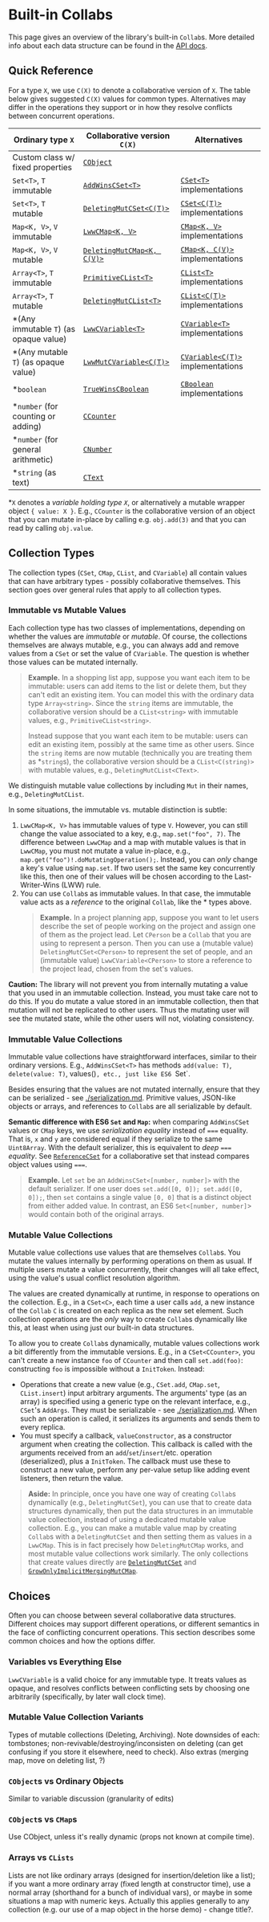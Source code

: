 # Built-in Collabs

This page gives an overview of the library's built-in `Collab`s. More detailed info about each data structure can be found in the [API docs](../api/collabs/index).

## Quick Reference

For a type `X`, we use `C(X)` to denote a collaborative version of `X`. The table below gives suggested `C(X)` values for common types. Alternatives may differ in the operations they support or in how they resolve conflicts between concurrent operations.

<!-- TODO: interface "of" methods as shortcut. -->

| Ordinary type `X`                       | Collaborative version `C(X)`                                         | Alternatives                                                             |
| --------------------------------------- | -------------------------------------------------------------------- | ------------------------------------------------------------------------ |
| Custom class w/ fixed properties        | [`CObject`](./typedoc/classes/CObject.html)                          |
| `Set<T>`, `T` immutable                 | [`AddWinsCSet<T>`](./typedoc/classes/AddWinsCSet.html)               | [`CSet<T>`](./typedoc/interfaces/CSet.html) implementations              |
| `Set<T>`, `T` mutable                   | [`DeletingMutCSet<C(T)>`](./typedoc/classes/DeletingMutCSet.html)    | [`CSet<C(T)>`](./typedoc/interfaces/CSet.html) implementations           |
| `Map<K, V>`, `V` immutable              | [`LwwCMap<K, V>`](./typedoc/classes/LwwCMap.html)                    | [`CMap<K, V>`](./typedoc/interfaces/CMap.html) implementations           |
| `Map<K, V>`, `V` mutable                | [`DeletingMutCMap<K, C(V)>`](./typedoc/classes/DeletingMutCMap.html) | [`CMap<K, C(V)>`](./typedoc/interfaces/CMap.html) implementations        |
| `Array<T>`, `T` immutable               | [`PrimitiveCList<T>`](./typedoc/classes/PrimitiveCList.html)         | [`CList<T>`](./typedoc/interfaces/CList.html) implementations            |
| `Array<T>`, `T` mutable                 | [`DeletingMutCList<T>`](./typedoc/classes/DeletingMutCList.html)     | [`CList<C(T)>`](./typedoc/interfaces/CList.html) implementations         |
| \*(Any immutable `T`) (as opaque value) | [`LwwCVariable<T>`](./typedoc/classes/LwwCVariable.html)             | [`CVariable<T>`](./typedoc/interfaces/CVariable.html) implementations    |
| \*(Any mutable `T`) (as opaque value)   | [`LwwMutCVariable<C(T)>`](./typedoc/classes/LwwMutCVariable.html)    | [`CVariable<C(T)>`](./typedoc/interfaces/CVariable.html) implementations |
| \*`boolean`                             | [`TrueWinsCBoolean`](./typedoc/classes/TrueWinsCBoolean.html)        | [`CBoolean`](./typedoc/interfaces/CBoolean.html) implementations         |
| \*`number` (for counting or adding)     | [`CCounter`](./typedoc/classes/CCounter.html)                        |
| \*`number` (for general arithmetic)     | [`CNumber`](./typedoc/classes/CNumber.html)                          |
| \*`string` (as text)                    | [`CText`](./typedoc/classes/CText.html)                              |

\*`X` denotes a _variable holding type `X`_, or alternatively a mutable wrapper object `{ value: X }`. E.g., `CCounter` is the collaborative version of an object that you can mutate in-place by calling e.g. `obj.add(3)` and that you can read by calling `obj.value`.

## Collection Types

The collection types (`CSet`, `CMap`, `CList`, and `CVariable`) all contain values that can have arbitrary types - possibly collaborative themselves. This section goes over general rules that apply to all collection types.

### Immutable vs Mutable Values

Each collection type has two classes of implementations, depending on whether the values are _immutable_ or _mutable_. Of course, the collections themselves are always mutable, e.g., you can always add and remove values from a `CSet` or set the value of `CVariable`. The question is whether those values can be mutated internally.

> **Example.** In a shopping list app, suppose you want each item to be immutable: users can add items to the list or delete them, but they can't edit an existing item. You can model this with the ordinary data type `Array<string>`. Since the `string` items are immutable, the collaborative version should be a `CList<string>` with immutable values, e.g., `PrimitiveCList<string>`.
>
> Instead suppose that you want each item to be mutable: users can edit an existing item, possibly at the same time as other users. Since the `string` items are now mutable (technically you are treating them as \*`string`s), the collaborative version should be a `CList<C(string)>` with mutable values, e.g., `DeletingMutCList<CText>`.

We distinguish mutable value collections by including `Mut` in their names, e.g., `DeletingMutCList`.

In some situations, the immutable vs. mutable distinction is subtle:

1. `LwwCMap<K, V>` has immutable values of type `V`. However, you can still change the value associated to a key, e.g., `map.set("foo", 7)`. The difference between `LwwCMap` and a map with mutable values is that in `LwwCMap`, you must not mutate a value in-place, e.g., `map.get("foo")!.doMutatingOperation();`. Instead, you can _only_ change a key's value using `map.set`. If two users set the same key concurrently like this, then one of their values will be chosen according to the Last-Writer-Wins (LWW) rule.
2. You can use `Collab`s as immutable values. In that case, the immutable value acts as a _reference_ to the original `Collab`, like the \* types above.
   > **Example.** In a project planning app, suppose you want to let users describe the set of people working on the project and assign one of them as the project lead. Let `CPerson` be a `Collab` that you are using to represent a person. Then you can use a (mutable value) `DeletingMutCSet<CPerson>` to represent the set of people, and an (immutable value) `LwwCVariable<CPerson>` to store a reference to the project lead, chosen from the set's values.

**Caution:** The library will not prevent you from internally mutating a value that you used in an immutable collection. Instead, you must take care not to do this. If you do mutate a value stored in an immutable collection, then that mutation will not be replicated to other users. Thus the mutating user will see the mutated state, while the other users will not, violating consistency.

### Immutable Value Collections

Immutable value collections have straightforward interfaces, similar to their ordinary versions. E.g., `AddWinsCSet<T>` has methods `add(value: T)`, `delete(value: T)`, values()`, etc., just like ES6 `Set<T>`.

Besides ensuring that the values are not mutated internally, ensure that they can be serialized - see [./serialization.md](Serialization). Primitive values, JSON-like objects or arrays, and references to `Collab`s are all serializable by default.

**Semantic difference with ES6 `Set` and `Map`:** when comparing `AddWinsCSet` values or `CMap` keys, we use _serialization equality_ instead of `===` equality. That is, `x` and `y` are considered equal if they serialize to the same `Uint8Array`. With the default serializer, this is equivalent to _deep `===` equality_. See [`ReferenceCSet`](./typedoc/classes/ReferenceCSet.html) for a collaborative set that instead compares object values using `===`.

> **Example.** Let `set` be an `AddWinsCSet<[number, number]>` with the default serializer. If one user does `set.add([0, 0]); set.add([0, 0]);`, then `set` contains a single value `[0, 0]` that is a distinct object from either added value. In contrast, an ES6 `Set<[number, number]`> would contain both of the original arrays.

### Mutable Value Collections

Mutable value collections use values that are themselves `Collab`s. You mutate the values internally by performing operations on them as usual. If multiple users mutate a value concurrently, their changes will all take effect, using the value's usual conflict resolution algorithm.

The values are created dynamically at runtime, in response to operations on the collection. E.g., in a `CSet<C>`, each time a user calls `add`, a new instance of the `Collab` `C` is created on each replica as the new set element. Such collection operations are the _only_ way to create `Collab`s dynamically like this, at least when using just our built-in data structures.

To allow you to create `Collab`s dynamically, mutable values collections work a bit differently from the immutable versions. E.g., in a `CSet<CCounter>`, you can't create a new instance `foo` of `CCounter` and then call `set.add(foo)`: constructing `foo` is impossible without a `InitToken`. Instead:

- Operations that create a new value (e.g., `CSet.add`, `CMap.set`, `CList.insert`) input arbitrary arguments. The arguments' type (as an array) is specified using a generic type on the relevant interface, e.g., `CSet`'s `AddArgs`. They must be serializable - see [./serialization.md](Serialization). When such an operation is called, it serializes its arguments and sends them to every replica.
- You must specify a callback, `valueConstructor`, as a constructor argument when creating the collection. This callback is called with the arguments received from an `add`/`set`/`insert`/etc. operation (deserialized), plus a `InitToken`. The callback must use these to construct a new value, perform any per-value setup like adding event listeners, then return the value.

<!-- > **Example:** TODO -->

> **Aside:** In principle, once you have one way of creating `Collab`s dynamically (e.g., `DeletingMutCSet`), you can use that to create data structures dynamically, then put the data structures in an immutable value collection, instead of using a dedicated mutable value collection. E.g., you can make a mutable value map by creating `Collab`s with a `DeletingMutCSet` and then setting them as values in a `LwwCMap`. This is in fact precisely how `DeletingMutCMap` works, and most mutable value collections work similarly. The only collections that create values directly are [`DeletingMutCSet`](./typedoc/classes/DeletingMutCSet.html) and [`GrowOnlyImplicitMergingMutCMap`](./typedoc/classes/GrowOnlyImplicitMergingMutCMap.html).

## Choices

Often you can choose between several collaborative data structures. Different choices may support different operations, or different semantics in the face of conflicting concurrent operations. This section describes some common choices and how the options differ.

### Variables vs Everything Else

`LwwCVariable` is a valid choice for any immutable type. It treats values as opaque, and resolves conflicts between conflicting sets by choosing one arbitrarily (specifically, by later wall clock time).

<!-- variable vs whatever else in general. Lww is always a good choice, but changes the granularity of editing.

> **Example.** TODO: setting value vs editing internally, on bulk object. Also applies to maps. string as text vs variable (granularity of editing)

Efficiency of sending big object every time -->

### Mutable Value Collection Variants

Types of mutable collections (Deleting, Archiving). Note downsides of each: tombstones; non-revivable/destroying/inconsisten on deleting (can get confusing if you store it elsewhere, need to check). Also extras (merging map, move on deleting list, ?)

### `CObject`s vs Ordinary Objects

Similar to variable discussion (granularity of edits)

### `CObject`s vs `CMap`s

Use CObject, unless it's really dynamic (props not known at compile time).

### Arrays vs `CLists`

Lists are not like ordinary arrays (designed for insertion/deletion like a list); if you want a more ordinary array (fixed length at constructor time), use a normal array (shorthand for a bunch of individual vars), or maybe in some situations a map with numeric keys. Actually this applies generally to any collection (e.g. our use of a map object in the horse demo) - change title?.

<!-- ### Treating Immutable Values as Mutable

TODO: CImmutableValue: wraps a value in a CType. Hack to let you get mutating collection features for immutable values (sending args - could also write your own type; list move ops - not yet implemented for PrimitiveCList; sending values by reference instead of the whole thing, so they are shortened; ??). Modest performance cost. -->

<!-- ## Interfaces

TODO (not as important)

For each type that has multiple collaborative versions with similar methods, we provide  -->
